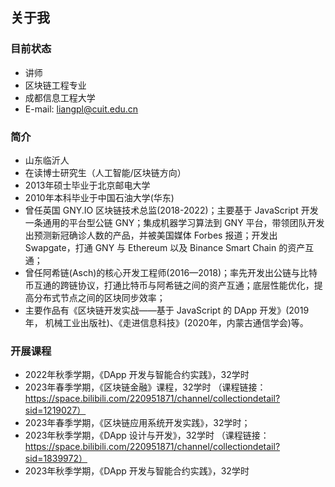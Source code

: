 ## 关于我

### 目前状态
- 讲师
- 区块链工程专业
- 成都信息工程大学
- E-mail: liangpl@cuit.edu.cn

### 简介
- 山东临沂人
- 在读博士研究生（人工智能/区块链方向）
- 2013年硕士毕业于北京邮电大学
- 2010年本科毕业于中国石油大学(华东)
- 曾任英国 GNY.IO 区块链技术总监(2018-2022)；主要基于 JavaScript 开发一条通用的平台型公链 GNY；集成机器学习算法到 GNY 平台，带领团队开发出预测新冠确诊人数的产品，并被美国媒体 Forbes 报道；开发出 Swapgate，打通 GNY 与 Ethereum 以及 Binance Smart Chain 的资产互通；
- 曾任阿希链(Asch)的核心开发工程师(2016—2018)；率先开发出公链与比特币互通的跨链协议，打通比特币与阿希链之间的资产互通；底层性能优化，提高分布式节点之间的区块同步效率；
- 主要作品有《区块链开发实战——基于 JavaScript 的 DApp 开发》(2019年， 机械工业出版社)、《走进信息科技》(2020年，内蒙古通信学会)等。

### 开展课程
- 2022年秋季学期，《DApp 开发与智能合约实践》，32学时
- 2023年春季学期，《区块链金融》课程，32学时 （课程链接：https://space.bilibili.com/220951871/channel/collectiondetail?sid=1219027）
- 2023年春季学期，《区块链应用系统开发实践》，32学时；
- 2023年秋季学期，《DApp 设计与开发》，32学时 （课程链接：https://space.bilibili.com/220951871/channel/collectiondetail?sid=1839972）
- 2023年秋季学期，《DApp 开发与智能合约实践》，32学时

